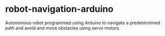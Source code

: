# robot-navigation-arduino
Autonomous robot programmed using Arduino to navigate a predetermined path and avoid and move obstacles using servo motors.
